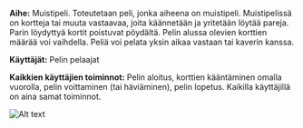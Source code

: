 **Aihe:** Muistipeli. Toteutetaan peli, jonka aiheena on muistipeli.
Muistipelissä on kortteja tai muuta vastaavaa, joita käännetään ja 
yritetään löytää pareja. Parin löydyttyä kortit poistuvat pöydältä. 
Pelin alussa olevien korttien määrää voi vaihdella.
Peliä voi pelata yksin aikaa vastaan tai kaverin kanssa.

**Käyttäjät:** Pelin pelaajat

**Kaikkien käyttäjien toiminnot:** Pelin aloitus, korttien kääntäminen omalla
vuorolla, pelin voittaminen (tai häviäminen), pelin lopetus. Kaikilla 
käyttäjillä on aina samat toiminnot.

![Alt text](dokumentaatio/ekaLuokkakaavio.png)



